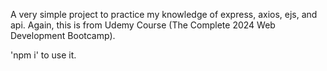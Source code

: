 A very simple project to practice my knowledge of express, axios, ejs, and api. Again, this is from Udemy Course (The Complete 2024 Web Development Bootcamp).

'npm i' to use it.